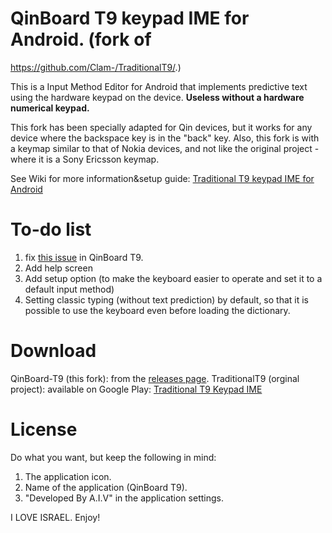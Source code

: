 # QinBoard T9 keypad IME for Android. (fork of
https://github.com/Clam-/TraditionalT9/.)

This is a Input Method Editor for Android that implements predictive text using the hardware keypad on the device. **Useless without a hardware numerical keypad.**

This fork has been specially adapted for Qin devices, but it works for any device where the backspace key is in the "back" key.
Also, this fork is with a keymap similar to that of Nokia devices, and not like the original project - where it is a Sony Ericsson keymap.

See Wiki for more information&setup guide: [Traditional T9 keypad IME for Android](https://github.com/AshiVered/QinBoard-T9/wiki)

# To-do list
1. fix [this issue](https://github.com/sspanak/tt9/issues/182) in QinBoard T9.
2. Add help screen
3. Add setup option (to make the keyboard easier to operate and set it to a default input method)
4. Setting classic typing (without text prediction) by default, so that it is possible to use the keyboard even before loading the dictionary.
# Download
QinBoard-T9 (this fork):
from the [releases page](https://github.com/AshiVered/QinBoard-T9/releases).
TraditionalT9 (orginal project):
available on Google Play: [Traditional T9 Keypad IME](https://play.google.com/store/apps/details?id=org.nyanya.android.traditionalt9)
# License
Do what you want, but keep the following in mind:
1. The application icon.
2. Name of the application (QinBoard T9).
3. "Developed By A.I.V" in the application settings.

I LOVE ISRAEL.
Enjoy!

